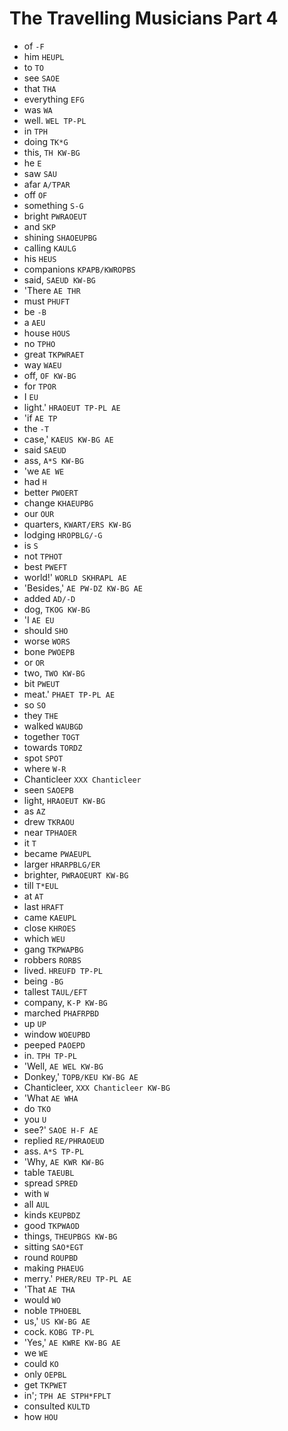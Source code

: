 # The Travelling Musicians Part 4

* of `-F`
* him `HEUPL`
* to `TO`
* see `SAOE`
* that `THA`
* everything `EFG`
* was `WA`
* well. `WEL TP-PL`
* in `TPH`
* doing `TK*G`
* this, `TH KW-BG`
* he `E`
* saw `SAU`
* afar `A/TPAR`
* off `OF`
* something `S-G`
* bright `PWRAOEUT`
* and `SKP`
* shining `SHAOEUPBG`
* calling `KAULG`
* his `HEUS`
* companions `KPAPB/KWROPBS`
* said, `SAEUD KW-BG`
* 'There `AE THR`
* must `PHUFT`
* be `-B`
* a `AEU`
* house `HOUS`
* no `TPHO`
* great `TKPWRAET`
* way `WAEU`
* off, `OF KW-BG`
* for `TPOR`
* I `EU`
* light.' `HRAOEUT TP-PL AE`
* 'if `AE TP`
* the `-T`
* case,' `KAEUS KW-BG AE`
* said `SAEUD`
* ass, `A*S KW-BG`
* 'we `AE WE`
* had `H`
* better `PWOERT`
* change `KHAEUPBG`
* our `OUR`
* quarters, `KWART/ERS KW-BG`
* lodging `HROPBLG/-G`
* is `S`
* not `TPHOT`
* best `PWEFT`
* world!' `WORLD SKHRAPL AE`
* 'Besides,' `AE PW-DZ KW-BG AE`
* added `AD/-D`
* dog, `TKOG KW-BG`
* 'I `AE EU`
* should `SHO`
* worse `WORS`
* bone `PWOEPB`
* or `OR`
* two, `TWO KW-BG`
* bit `PWEUT`
* meat.' `PHAET TP-PL AE`
* so `SO`
* they `THE`
* walked `WAUBGD`
* together `TOGT`
* towards `TORDZ`
* spot `SPOT`
* where `W-R`
* Chanticleer `XXX Chanticleer`
* seen `SAOEPB`
* light, `HRAOEUT KW-BG`
* as `AZ`
* drew `TKRAOU`
* near `TPHAOER`
* it `T`
* became `PWAEUPL`
* larger `HRARPBLG/ER`
* brighter, `PWRAOEURT KW-BG`
* till `T*EUL`
* at `AT`
* last `HRAFT`
* came `KAEUPL`
* close `KHROES`
* which `WEU`
* gang `TKPWAPBG`
* robbers `RORBS`
* lived. `HREUFD TP-PL`
* being `-BG`
* tallest `TAUL/EFT`
* company, `K-P KW-BG`
* marched `PHAFRPBD`
* up `UP`
* window `WOEUPBD`
* peeped `PAOEPD`
* in. `TPH TP-PL`
* 'Well, `AE WEL KW-BG`
* Donkey,' `TOPB/KEU KW-BG AE`
* Chanticleer, `XXX Chanticleer KW-BG`
* 'What `AE WHA`
* do `TKO`
* you `U`
* see?' `SAOE H-F AE`
* replied `RE/PHRAOEUD`
* ass. `A*S TP-PL`
* 'Why, `AE KWR KW-BG`
* table `TAEUBL`
* spread `SPRED`
* with `W`
* all `AUL`
* kinds `KEUPBDZ`
* good `TKPWAOD`
* things, `THEUPBGS KW-BG`
* sitting `SAO*EGT`
* round `ROUPBD`
* making `PHAEUG`
* merry.' `PHER/REU TP-PL AE`
* 'That `AE THA`
* would `WO`
* noble `TPHOEBL`
* us,' `US KW-BG AE`
* cock. `KOBG TP-PL`
* 'Yes,' `AE KWRE KW-BG AE`
* we `WE`
* could `KO`
* only `OEPBL`
* get `TKPWET`
* in'; `TPH AE STPH*FPLT`
* consulted `KULTD`
* how `HOU`
